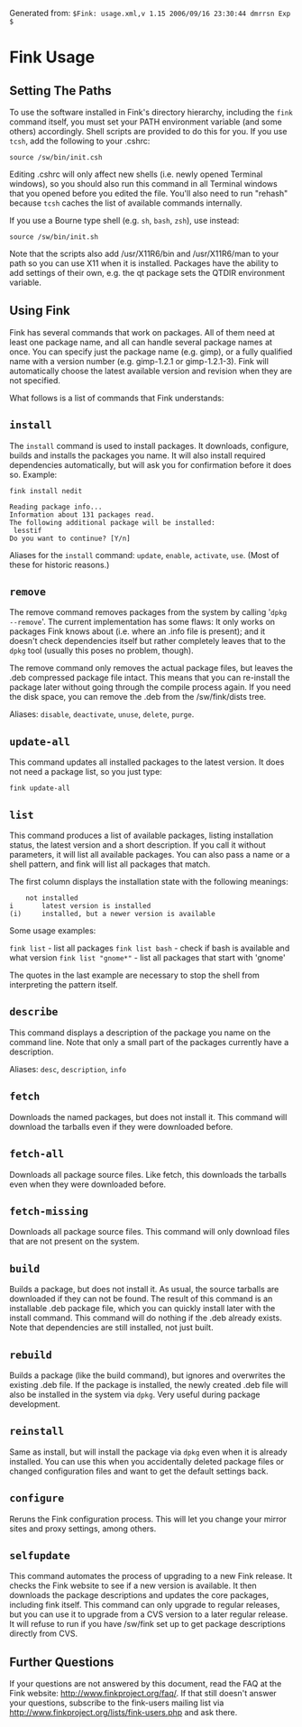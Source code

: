 Generated from: `$Fink: usage.xml,v 1.15 2006/09/16 23:30:44 dmrrsn Exp $`

Fink Usage
============

Setting The Paths
-------------------
To use the software installed in Fink's directory hierarchy, including the `fink` command itself, you must set your PATH environment variable (and some others) accordingly. Shell scripts are provided to do this for you. If you use `tcsh`, add the following to your .cshrc:

    source /sw/bin/init.csh

Editing .cshrc will only affect new shells (i.e. newly opened Terminal windows), so you should also run this command in all Terminal windows that you opened before you edited the file. You'll also need to run "rehash" because `tcsh` caches the list of available commands internally.

If you use a Bourne type shell (e.g. `sh`, `bash`, `zsh`), use instead:

    source /sw/bin/init.sh

Note that the scripts also add /usr/X11R6/bin and /usr/X11R6/man to your path so you can use X11 when it is installed. Packages have the ability to add settings of their own, e.g. the qt package sets the QTDIR environment variable.


Using Fink
------------
Fink has several commands that work on packages. All of them need at least
one package name, and all can handle several package names at once. You can
specify just the package name (e.g. gimp), or a fully qualified name with a
version number (e.g. gimp-1.2.1 or gimp-1.2.1-3). Fink will automatically
choose the latest available version and revision when they are not
specified.

What follows is a list of commands that Fink understands:


`install`
---------
The `install` command is used to install packages. It downloads, configure, builds and installs the packages you name. It will also install required dependencies automatically, but will ask you for confirmation before it does so. Example:

    fink install nedit
    
    Reading package info...
    Information about 131 packages read.
    The following additional package will be installed:
     lesstif
    Do you want to continue? [Y/n]

Aliases for the `install` command: `update`, `enable`, `activate`, `use`. (Most of these for historic reasons.)


`remove`
--------
The remove command removes packages from the system by calling '`dpkg --remove`'. The current implementation has some flaws: It only works on packages Fink knows about (i.e. where an .info file is present); and it doesn't check dependencies itself but rather completely leaves that to the `dpkg` tool (usually this poses no problem, though).

The remove command only removes the actual package files, but leaves the .deb compressed package file intact. This means that you can re-install the package later without going through the compile process again. If you need the disk space, you can remove the .deb from the /sw/fink/dists tree.

Aliases: `disable`, `deactivate`, `unuse`, `delete`, `purge`.


`update-all`
------------
This command updates all installed packages to the latest version. It does not need a package list, so you just type:

    fink update-all


`list`
------
This command produces a list of available packages, listing installation status, the latest version and a short description. If you call it without parameters, it will list all available packages. You can also pass a name or a shell pattern, and fink will list all packages that match.

The first column displays the installation state with the following meanings:

   		not installed
   	i   	latest version is installed
   	(i)  	installed, but a newer version is available

Some usage examples:

   `fink list`            - list all packages
   `fink list bash`       - check if bash is available and what version
   `fink list "gnome*"`   - list all packages that start with 'gnome'

The quotes in the last example are necessary to stop the shell from interpreting the pattern itself.


`describe`
----------
This command displays a description of the package you name on the command line. Note that only a small part of the packages currently have a description.

Aliases: `desc`, `description`, `info`


`fetch`
-------
Downloads the named packages, but does not install it. This command will download the tarballs even if they were downloaded before.


`fetch-all`
-----------
Downloads all package source files. Like fetch, this downloads the tarballs even when they were downloaded before.


`fetch-missing`
---------------
Downloads all package source files. This command will only download files that are not present on the system.


`build`
-------
Builds a package, but does not install it. As usual, the source tarballs are downloaded if they can not be found. The result of this command is an installable .deb package file, which you can quickly install later with the install command. This command will do nothing if the .deb already exists. Note that dependencies are still installed, not just built.


`rebuild`
---------
Builds a package (like the build command), but ignores and overwrites the existing .deb file. If the package is installed, the newly created .deb file will also be installed in the system via `dpkg`. Very useful during package development.


`reinstall`
-----------
Same as install, but will install the package via `dpkg` even when it is already installed. You can use this when you accidentally deleted package files or changed configuration files and want to get the default settings back.


`configure`
-----------
Reruns the Fink configuration process. This will let you change your mirror sites and proxy settings, among others.


`selfupdate`
------------
This command automates the process of upgrading to a new Fink release. It checks the Fink website to see if a new version is available. It then downloads the package descriptions and updates the core packages, including fink itself. This command can only upgrade to regular releases, but you can use it to upgrade from a CVS version to a later regular release. It will refuse to run if you have /sw/fink set up to get package descriptions directly from CVS.


 Further Questions
-------------------
If your questions are not answered by this document, read the FAQ at the Fink website: <http://www.finkproject.org/faq/>. If that still doesn't answer your questions, subscribe to the fink-users mailing list via <http://www.finkproject.org/lists/fink-users.php> and ask there.


